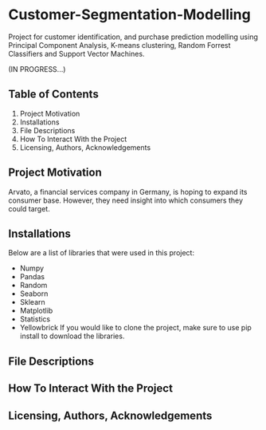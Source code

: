 # Customer-Segmentation-Modelling
Project for customer identification, and purchase prediction modelling using Principal Component Analysis, K-means clustering, Random Forrest Classifiers and Support Vector Machines.

(IN PROGRESS...)

## Table of Contents
1. Project Motivation
2. Installations
3. File Descriptions
4. How To Interact With the Project
5. Licensing, Authors, Acknowledgements

## Project Motivation
Arvato, a financial services company in Germany, is hoping to expand its consumer base. However, they need insight into which consumers they could target.
## Installations
Below are a list of libraries that were used in this project:
- Numpy
- Pandas
- Random
- Seaborn
- Sklearn
- Matplotlib
- Statistics
- Yellowbrick
If you would like to clone the project, make sure to use pip install to download the libraries.  

## File Descriptions

## How To Interact With the Project

## Licensing, Authors, Acknowledgements
